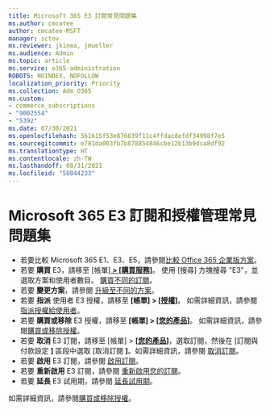 ```yaml
---
title: Microsoft 365 E3 訂閱常見問題集
ms.author: cmcatee
author: cmcatee-MSFT
manager: sctov
ms.reviewer: jkinma, jmueller
ms.audience: Admin
ms.topic: article
ms.service: o365-administration
ROBOTS: NOINDEX, NOFOLLOW
localization_priority: Priority
ms.collection: Adm_O365
ms.custom:
- commerce_subscriptions
- "9002554"
- "5392"
ms.date: 07/30/2021
ms.openlocfilehash: 561615f53e876839f11c4ffdacdefdf34998f7e5
ms.sourcegitcommit: e781da003fb7b878854846cbe12b13b9dca8df92
ms.translationtype: HT
ms.contentlocale: zh-TW
ms.lasthandoff: 08/31/2021
ms.locfileid: "58844233"
---
```

# <a name="microsoft-365-e3-subscription-and-license-management-faq"></a>Microsoft 365 E3 訂閱和授權管理常見問題集

- 若要比較 Microsoft 365 E1、E3、E5，請參閱[比較 Office 365 企業版方案](https://www.microsoft.com/microsoft-365/business/compare-more-office-365-for-business-plans)。
- 若要 **購買** E3，請移至 [帳單]**[ > [購買服務]](https://go.microsoft.com/fwlink/p/?linkid=868433)**。 使用 [搜尋] 方塊搜尋 "E3"，並選取方案和使用者數目。 [購買不同的訂閱](https://docs.microsoft.com/microsoft-365/commerce/try-or-buy-microsoft-365#buy-a-different-subscription)。
- 若要 **變更方案**，請參閱 [升級至不同的方案](https://docs.microsoft.com/microsoft-365/commerce/subscriptions/upgrade-to-different-plan)。
- 若要 **指派** 使用者 E3 授權，請移至 **[帳單] > [[授權]](https://go.microsoft.com/fwlink/p/?linkid=842264)**。 如需詳細資訊，請參閱[指派授權給使用者](https://docs.microsoft.com/microsoft-365/admin/manage/assign-licenses-to-users)。
- 若要 **購買或移除** E3 授權，請移至 **[帳單] > [[您的產品]](https://go.microsoft.com/fwlink/p/?linkid=842054)**。 如需詳細資訊，請參閱[購買或移除授權](https://docs.microsoft.com/microsoft-365/commerce/licenses/buy-licenses)。
- 若要 **取消** E3 訂閱，請移至 [帳單] > **[[您的產品](https://go.microsoft.com/fwlink/p/?linkid=842054)]**，選取訂閱，然後在 [訂閱與付款設定 **]** 區段中選取 [取消訂閱 **]**。如需詳細資訊，請參閱 [取消訂閱](https://docs.microsoft.com/microsoft-365/commerce/subscriptions/cancel-your-subscription)。
- 若要 **啟用** E3 訂閱，請參閱 [啟用訂閱](https://docs.microsoft.com/alchemyinsights/activate-your-office-365-subscription)。
- 若要 **重新啟用** E3 訂閱，請參閱 [重新啟用您的訂閱](https://docs.microsoft.com/alchemyinsights/reactivate-your-subscription)。
- 若要 **延長** E3 試用期，請參閱 [延長試用期](https://docs.microsoft.com/microsoft-365/commerce/extend-your-trial)。

如需詳細資訊，請參閱[購買或移除授權](https://docs.microsoft.com/microsoft-365/commerce/licenses/buy-licenses)。